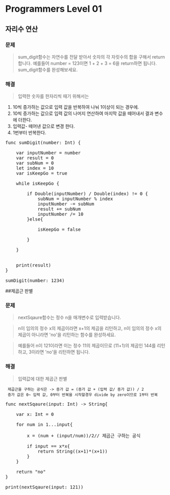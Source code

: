 # Programmers Level 01

## 자리수 연산

### 문제
> sum_digit함수는 자연수를 전달 받아서 숫자의 각 자릿수의 합을 구해서 return합니다.
예를들어 number = 123이면 1 + 2 + 3 = 6을 return하면 됩니다.
sum_digit함수를 완성해보세요.


### 해결
> 입력한 숫자를 한자리씩 때기 위해서는

1. 10씩 증가하는 값으로 입력 값을 반복하여 나눠 1이상이 되는 경우에.
2. 10씩 증가하는 값으로 입력 값의 나머지 연산하여 마지막 값을 떼어내서 결과 변수에 더한다.
3. 입력값- 떼어낸 값으로 변경 한다.
4. 1번부터 반복한다.

<pre>
func sumDigit(number: Int) {
    
    var inputNumber = number
    var result = 0
    var subNum = 0
    let index = 10
    var isKeepGo = true
    
    while isKeepGo {
        
        if Double(inputNumber) / Double(index) != 0 {
            subNum = inputNumber % index
            inputNumber -= subNum
            result += subNum
            inputNumber /= 10
        }else{
            
            isKeepGo = false
            
        }
        
    }
    

    print(result)
}

sumDigit(number: 1234)
</pre>

##제곱근 판별

### 문제
> nextSqaure함수는 정수 n을 매개변수로 입력받습니다.


>n이 임의의 정수 x의 제곱이라면 x+1의 제곱을 리턴하고, n이 임의의 정수 x의 제곱이 아니라면 'no'을 리턴하는 함수를 완성하세요.


>예를들어 n이 121이라면 이는 정수 11의 제곱이므로 (11+1)의 제곱인 144를 리턴하고, 3이라면 'no'을 리턴하면 됩니다.

### 해결
> 입력값에 대한 제곱근 판별

```
 제곱근을 구하는 공식은 -> 증가 값 = (증가 값 + (입력 값/ 증가 값)) / 2
 증가 값은 0~ 입력 값, 0부터 반복을 시작할경우 divide by zero이므로 1부터 반복
```



<pre>
func nextSqaure(input: Int) -> String{

    var x: Int = 0
    
    for num in 1...input{
        
        x = (num + (input/num))/2// 제곱근 구하는 공식
        
        if input == x*x{
            return String((x+1)*(x+1))
        }
    }
    
    return "no"
}

print(nextSqaure(input: 121))
</pre>
